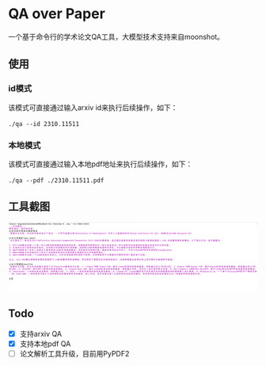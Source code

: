 # QA over Paper

一个基于命令行的学术论文QA工具，大模型技术支持来自moonshot。

## 使用

### id模式

该模式可直接通过输入arxiv id来执行后续操作，如下：

`./qa --id 2310.11511`

### 本地模式

该模式可直接通过输入本地pdf地址来执行后续操作，如下：

`./qa --pdf ./2310.11511.pdf`

## 工具截图

![demo](./assets/demo.png)

## Todo

- [x] 支持arxiv QA
- [x] 支持本地pdf QA
- [ ] 论文解析工具升级，目前用PyPDF2